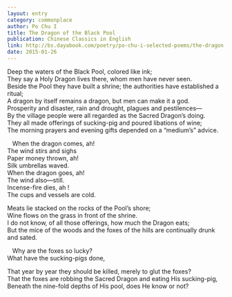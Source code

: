 ```yaml
---
layout: entry
category: commonplace
author: Po Chu I
title: The Dragon of the Black Pool
publication: Chinese Classics in English
link: http://bs.dayabook.com/poetry/po-chu-i-selected-poems/the-dragon-of-the-black-pool
date: 2015-01-26
---
```


Deep the waters of the Black Pool, colored like ink;
<br>They say a Holy Dragon lives there, whom men have never seen.
<br>Beside the Pool they have built a shrine; the authorities have established a ritual;
<br>A dragon by itself remains a dragon, but men can make it a god.
<br>Prosperity and disaster, rain and drought, plagues and pestilences—
<br>By the village people were all regarded as the Sacred Dragon’s doing.
<br>They all made offerings of sucking-pig and poured libations of wine;
<br>The morning prayers and evening gifts depended on a “medium’s” advice.

   When the dragon comes, ah!
   <br>The wind stirs and sighs
   <br>Paper money thrown, ah!
   <br>Silk umbrellas waved.
   <br>When the dragon goes, ah!
   <br>The wind also—still.
   <br>Incense-fire dies, ah !
   <br>The cups and vessels are cold.

Meats lie stacked on the rocks of the Pool’s shore;
<br>Wine flows on the grass in front of the shrine.
<br>I do not know, of all those offerings, how much the Dragon eats;
<br>But the mice of the woods and the foxes of the hills are continually drunk and sated.

   Why are the foxes so lucky?
   <br>What have the sucking-pigs done,

That year by year they should be killed, merely to glut the foxes?
<br>That the foxes are robbing the Sacred Dragon and eating His sucking-pig,
<br>Beneath the nine-fold depths of His pool, does He know or not?
